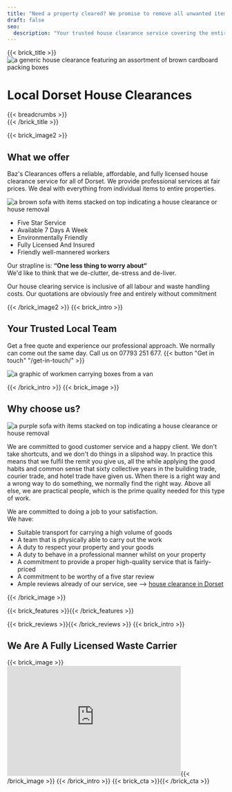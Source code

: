 ```yaml
---
title: "Need a property cleared? We promise to remove all unwanted items, and we can come out promptly to give you a no-obligation quote on any job. We are reliable, trustworthy, and very reputable."
draft: false
seo:
  description: "Your trusted house clearance service covering the entire county of Dorset. We offer efficient and affordable property removal for all types of properties."
---
```

{{< brick_title >}}                                                                                                                                                            
  ![a generic house clearance featuring an assortment of brown cardboard packing boxes](/uploads/photos/clear1.jpg)                                                                                                                                                
  # Local Dorset House Clearances                                                                                                                                                             
{{< breadcrumbs >}}                                                                                                                                                            
{{< /brick_title >}} 

{{< brick_image2 >}}

## What we offer
Baz's Clearances offers a reliable, affordable, and fully licensed house clearance service
for all of Dorset. We provide professional services at fair prices. We deal with everything from individual items to entire properties.

![a brown sofa with items stacked on top indicating a house clearance or house removal](/uploads/illustrations/cuate/sofa3.jpg)

- Five Star Service 
- Available 7 Days A Week 
- Environmentally Friendly 
- Fully Licensed And Insured 
- Friendly well-mannered workers

Our strapline is:
**“One less thing to worry about“**  
We'd like to think that we de-clutter, de-stress and de-liver.

Our house clearing service is inclusive of all labour and waste handling costs.
Our quotations are obviously free and entirely without commitment 

{{< /brick_image2 >}}
{{< brick_intro >}}
## Your Trusted Local Team
Get a free quote and experience our professional approach. We normally can come out the same day. Call us on 07793 251 677.
{{< button "Get in touch" "/get-in-touch/" >}}

![a graphic of workmen carrying boxes from a van](/uploads/illustrations/cuate/van.jpg)

{{< /brick_intro >}}
{{< brick_image >}}

## Why choose us?

![a purple sofa with items stacked on top indicating a house clearance or house removal](/uploads/illustrations/cuate/sofa2.jpg)

We are committed to good customer service and a happy client. We don't take shortcuts, and we don't do things in a slipshod way.
In practice this means that we fulfil the remit you give us, all the while applying the good habits and common sense that
sixty collective years in the building trade, courier trade, and hotel trade have given us. When there is a right way and a wrong way to do something,
we normally find the right way. Above all else, we are practical people, which is the prime quality needed for this type of work. 

We are committed to doing a job to your satisfaction.  
We have: 

- Suitable transport for carrying a high volume of goods
- A team that is physically able to carry out the work
- A duty to respect your property and your goods
- A duty to behave in a professional manner whilst on your property
- A commitment to provide a proper high-quality service that is fairly-priced
- A commitment to be worthy of a five star review
- Ample reviews already of our service, see --> [house clearance in Dorset](https://g.page/r/CQwqbHECdONlEBM) 


 


{{< /brick_image >}}

{{< brick_features >}}{{< /brick_features >}}    

{{< brick_reviews >}}{{< /brick_reviews >}}
{{< brick_intro >}}                                                                                                                                                            
                                                                                                                                                                                   
## We Are A Fully Licensed Waste Carrier                                                                                                                                                                                                                                                             
{{< brick_image >}}<iframe style="border: 16px solid #dddddd; overflow: hidden" width="370" height="222" 
src="https://environment.data.gov.uk/public-register/waste-carriers-brokers/widget/CBDU508787" 
title="Widget for CBDU508787"></iframe>{{< /brick_image >}}
{{< /brick_intro >}}
{{< brick_cta >}}{{< /brick_cta >}}
